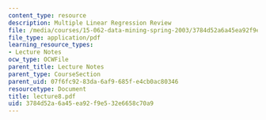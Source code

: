```yaml
---
content_type: resource
description: Multiple Linear Regression Review
file: /media/courses/15-062-data-mining-spring-2003/3784d52a6a45ea92f9e532e6658c70a9_lecture8.pdf
file_type: application/pdf
learning_resource_types:
- Lecture Notes
ocw_type: OCWFile
parent_title: Lecture Notes
parent_type: CourseSection
parent_uid: 07f6fc92-83da-6af9-685f-e4cb0ac80346
resourcetype: Document
title: lecture8.pdf
uid: 3784d52a-6a45-ea92-f9e5-32e6658c70a9
---
```

